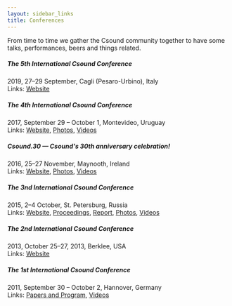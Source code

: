 ```yaml
---
layout: sidebar_links
title: Conferences
---
```


From time to time we gather the Csound community together to have some talks, performances, beers
and things related.

##### The 5th International Csound Conference

2019, 27&ndash;29 September, Cagli (Pesaro-Urbino), Italy<br>
Links: [Website](https://csound.com/icsc2019/)

##### The 4th International Csound Conference

2017, September 29 &ndash; October 1, Montevideo, Uruguay<br>
Links: [Website](http://csound.github.io/icsc2017/),
[Photos](http://csound.github.io/icsc2017/photos.html),
[Videos](https://www.youtube.com/playlist?list=PLuRqlaVXQNzsQupcaNwRz6pmlzhuM3uoG)

##### Csound.30 &mdash; Csound's 30th anniversary celebration!

2016, 25&ndash;27 November, Maynooth, Ireland<br>
Links: [Website](http://csound.github.io/csound30/),
[Photos](https://www.flickr.com/photos/149695969@N03/),
[Videos](https://www.youtube.com/channel/UCFwbYL6ih0BjJAh6XQQJrHw)

##### The 3nd International Csound Conference

2015, 2&ndash;4 October, St. Petersburg, Russia<br>
Links: [Website](http://csound.github.io/icsc2015/),
[Proceedings](https://zenodo.org/communities/icsc2015),
[Report](http://csoundjournal.com/issue22/ICSC2015Report.html),
[Photos](https://www.flickr.com/photos/icsc2015),
[Videos](https://www.youtube.com/channel/UCVI8hmelNnKGP-wnf9FqNYQ)

##### The 2nd International Csound Conference

2013, October 25&ndash;27, 2013, Berklee, USA<br>
Links: [Website](https://web.archive.org/web/20160111163059/http://csound.org/)

##### The 1st International Csound Conference

2011, September 30 &ndash; October 2, Hannover, Germany<br>
Links: [Papers and Program](http://www.incontri.hmtm-hannover.de/de/fmsbw/csound-conference/),
[Videos](http://www.youtube.com/user/csconf2011)
